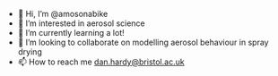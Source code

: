 - 👋 Hi, I’m @amosonabike
- 👀 I’m interested in aerosol science
- 🌱 I’m currently learning a lot!
- 💞️ I’m looking to collaborate on modelling aerosol behaviour in spray drying
- 📫 How to reach me dan.hardy@bristol.ac.uk
